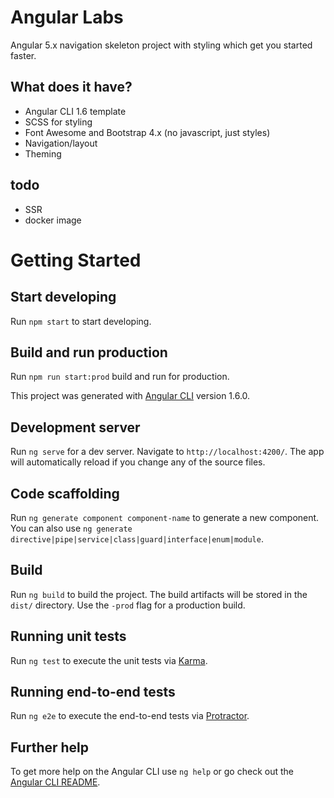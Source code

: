# Angular Labs
Angular 5.x navigation skeleton project with styling which get you started faster.

## What does it have?
 - Angular CLI 1.6 template
 - SCSS for styling
 - Font Awesome and Bootstrap 4.x (no javascript, just styles)
 - Navigation/layout
 - Theming

 ## todo
  - SSR
  - docker image

# Getting Started

## Start developing

Run `npm start` to start developing.

## Build and run production

Run `npm run start:prod` build and run for production.


This project was generated with [Angular CLI](https://github.com/angular/angular-cli) version 1.6.0.

## Development server

Run `ng serve` for a dev server. Navigate to `http://localhost:4200/`. The app will automatically reload if you change any of the source files.

## Code scaffolding

Run `ng generate component component-name` to generate a new component. You can also use `ng generate directive|pipe|service|class|guard|interface|enum|module`.

## Build

Run `ng build` to build the project. The build artifacts will be stored in the `dist/` directory. Use the `-prod` flag for a production build.

## Running unit tests

Run `ng test` to execute the unit tests via [Karma](https://karma-runner.github.io).

## Running end-to-end tests

Run `ng e2e` to execute the end-to-end tests via [Protractor](http://www.protractortest.org/).

## Further help

To get more help on the Angular CLI use `ng help` or go check out the [Angular CLI README](https://github.com/angular/angular-cli/blob/master/README.md).
